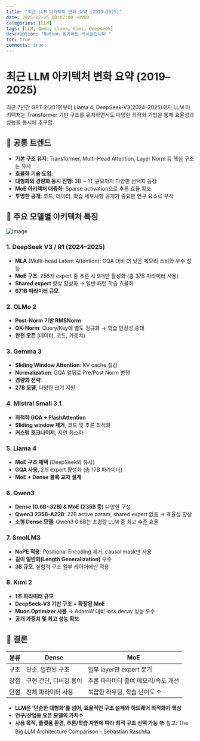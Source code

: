 ```yaml
---
title: "최근 LLM 아키텍처 변화 요약 (2019–2025)"
date: 2025-07-25 08:02:00 +0900
categories: [LLM]
tags: [LLM, Qwen, Llama, Kimi, Deepseek]
description: "Notion 동기화된 게시글입니다."
toc: true
comments: true
---
```


# 최근 LLM 아키텍처 변화 요약 (2019–2025)

최근 7년간 GPT-2(2019)부터 Llama 4, DeepSeek-V3(2024–2025)까지 LLM 아키텍처는 Transformer 기반 구조를 유지하면서도 다양한 최적화 기법을 통해 효율성과 성능을 동시에 추구함.

## 🔑 공통 트렌드

- **기본 구조 유지**: Transformer, Multi-Head Attention, Layer Norm 등 핵심 구조는 유사
- **효율화 기술 도입**:
- **대형화와 경량화 동시 진행**: 3B ~ 1T 규모까지 다양한 선택지 등장
- **MoE 아키텍처 대중화**: Sparse activation으로 추론 효율 확보
- **투명한 공개**: 코드, 데이터, 학습 세부사항 공개가 중요한 연구 요소로 부각
## 📌 주요 모델별 아키텍처 특징

![Image](https://prod-files-secure.s3.us-west-2.amazonaws.com/e6db513d-ec54-40ff-aa74-2487b0bcfe15/ac24fdd3-febf-45c7-8e99-afb6446591d8/image.png?X-Amz-Algorithm=AWS4-HMAC-SHA256&X-Amz-Content-Sha256=UNSIGNED-PAYLOAD&X-Amz-Credential=ASIAZI2LB466YSCXSK4E%2F20250726%2Fus-west-2%2Fs3%2Faws4_request&X-Amz-Date=20250726T202311Z&X-Amz-Expires=3600&X-Amz-Security-Token=IQoJb3JpZ2luX2VjEDwaCXVzLXdlc3QtMiJHMEUCIQDf7jCBPIEwIXt6O01gPZAGCHSi5NctqLLSvDhr2mkWpwIgbiPDvT0CRgjqssTDc6tVzmhTagGb0zWxpBm0jzOfMJQq%2FwMIZRAAGgw2Mzc0MjMxODM4MDUiDGs716fTbd9QC3Y8gSrcAySahcwXoqF2hE83LhN03Hyn%2B6NkSKMCXHf81liUxtjrhQ52e%2BWR36LL8R83MJ6lbvfJ5vHQL0DXxe2eaBBfFjcBDbKlDqswR20%2B%2FaDLDvvhFGxYcVmpS54oa2dBKVAH20JCR06j11lGezLA2F1ZDwdfGdljlEoCXKUCTgJJAkWfAaznk21Ugb5e4A7qAg4O14wCvz7W%2F5AGHXUj9S8hTwMI1O5%2FFyow%2FShwBiym1q2RiNPJ2PqmtfkNYx0FrdztXSsZbBOs22G0WkmpciRsNffWTvQZGteMrnSkkPKBxXk9zHweVCD66GQva1Wf7cwIFPBqCZcJ5J70Y0APHN2R%2FexQlLf7n%2Fupw6IcYjeNisf7Gv8VGtJVyVr0VDamhv20fnzVK7r7Q4%2BvIM8nzeLPT7q%2BXPddzPHxRgbSiYabUL9C18mjxrjl576fY4naqsKhOLkqc%2BFl0IX6oYZh75cTxm7xNVDuf76selnfLvkgio5pUNK7aZ4A0YMKY43rXyAy873TwzJgbNkGZQsLAeRrKoXsiAx7jxqNNSx4Zd%2FO5oWARVVWeBQ2i6wNSNMke6RmY%2BauOT9K3ovFEOicKuWEdADN54WJsrL%2FRxbJuqsHOxM80pO%2BCP4PYMQi9xYxMLPZlMQGOqUBJRHYlWj3CdBS7kO6Med3Z%2F%2FInfgITJNOpI3zGxpfWDa6ESaAsHJh7keMieu7AVOQsfhp51ylwBcSmHIggYMkNS0q1VXvNE2s%2FAf4LjfjTSTHSLn7wtldAas7ie6zhujKiVQRvvoKVR4YLS0v%2FiNkRaioUjFWF4BInyu%2FlxyjUau8e3N13Ukg5xJobuKF5k7C7Njtyy8TDgGYehakHEN9TTroiuNL&X-Amz-Signature=04da88d4d13dc3419c67992cf7de918b2d6339e836b6107ddf242987b7986a73&X-Amz-SignedHeaders=host&x-amz-checksum-mode=ENABLED&x-id=GetObject)

### 1. DeepSeek V3 / R1 (2024–2025)

- **MLA** (Multi-head Latent Attention): GQA 대비 더 낮은 메모리 소비와 우수 성능
- **MoE 구조**: 256개 expert 중 추론 시 9개만 활성화 (총 37B 파라미터 사용)
- **Shared expert** 항상 활성화 → 일반 패턴 학습 효율화
- **671B 파라미터 규모**
### 2. OLMo 2

- **Post-Norm 기반 RMSNorm**
- **QK-Norm**: Query/Key에 별도 정규화 → 학습 안정성 증대
- **완전 오픈** (데이터, 코드, 가중치)
### 3. Gemma 3

- **Sliding Window Attention**: KV cache 절감
- **Normalization**: GQA 앞뒤로 Pre/Post Norm 병행
- **경량화 전략**:
- **27B 모델**, 다양한 크기 지원
### 4. Mistral Small 3.1

- **최적화 GQA + FlashAttention**
- **Sliding window 제거**, 코드 및 추론 최적화
- **커스텀 토크나이저**, 지연 최소화
### 5. Llama 4

- **MoE 구조 채택** (DeepSeek와 유사)
- **GQA 사용**, 2개 expert 활성화 (총 17B 파라미터)
- **MoE + Dense 블록 교차 설계**
### 6. Qwen3

- **Dense (0.6B~32B) & MoE (235B 등)** 다양한 구성
- **Qwen3 235B-A22B**: 22B active param, shared expert 없음 → 효율성 향상
- **소형 Dense 모델**: Qwen3 0.6B는 초경량 LLM 중 최고 수준 효율
### 7. SmolLM3

- **NoPE 적용**: Positional Encoding 제거, causal mask만 사용
- **길이 일반화(Length Generalization)** 우수
- **3B 규모**, 실험적 구조 일부 레이어에만 적용
### 8. Kimi 2

- **1조 파라미터 규모**
- **DeepSeek-V3 기반 구조 + 확장된 MoE**
- **Muon Optimizer 사용** → AdamW 대비 loss decay 성능 우수
- **공개 가중치 및 최고 성능 확보**
## 🧩 결론

| 분류 | Dense | MoE |
| --- | --- | --- |
| 구조 | 단순, 일관된 구조 | 일부 layer만 expert 분기 |
| 장점 | 구현 간단, 디버깅 용이 | 추론 파라미터 줄여 메모리/속도 개선 |
| 단점 | 전체 파라미터 사용 | 복잡한 라우팅, 학습 난이도 ↑ |

- **LLM은 ‘단순한 대형화’를 넘어, 효율적인 구조 설계와 하드웨어 최적화가 핵심**
- **연구/산업용 오픈 모델의 가치↑**
- **사용 목적, 플랫폼 환경, 추론/학습 자원에 따라 최적 구조 선택 가능**
📚 참고: The Big LLM Architecture Comparison - Sebastian Raschka



